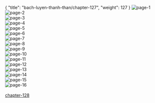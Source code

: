 { "title": "bach-luyen-thanh-than/chapter-127", "weight": 127 }
<img src="bach-luyen-thanh-than_0127_01-6447da8ec98447096823c4b39543ea63.webp" alt="page-1" origin="http://1.bp.blogspot.com/-deXlgJcpXSQ/WXAkmB2rLvI/AAAAAAAAx9Q/l9MEfXdf3VYlpl3Bh1IXQTQP1x6DCU0AgCHMYCw/2.jpg?imgmax=0"><br/>
<img src="bach-luyen-thanh-than_0127_02-7e51c3d6745ddbe8402801a32892728c.webp" alt="page-2" origin="http://1.bp.blogspot.com/-ABU5RV-qyoQ/WXAkn8CRYTI/AAAAAAAAx9U/9kzuyzZTQrAyWQKZRnbsJkmWF5pj4HS7QCHMYCw/3.jpg?imgmax=0"><br/>
<img src="bach-luyen-thanh-than_0127_03-107b09a942dabcc2ca0d8651156c2d0f.webp" alt="page-3" origin="http://1.bp.blogspot.com/-8BaHFcqd7dU/WXAkpJf8SlI/AAAAAAAAx9Y/ize9mX_kVqo8PqYOhf1ybgRzfRC3ogf6ACHMYCw/4.jpg?imgmax=0"><br/>
<img src="bach-luyen-thanh-than_0127_04-9951dc72f3faf8abc1acee0765460c9e.webp" alt="page-4" origin="http://1.bp.blogspot.com/-N7bML_CNzjs/WXAkqocDySI/AAAAAAAAx9c/qu0lmasIDWYQrYsxxknBEtUNd1E1GgSfwCHMYCw/5.jpg?imgmax=0"><br/>
<img src="bach-luyen-thanh-than_0127_05-2639e9b03db2e6bc5feb7a623f16e565.webp" alt="page-5" origin="http://1.bp.blogspot.com/-BSNYRzF4EX0/WXAksT8Ee9I/AAAAAAAAx9g/9xub64NyxJ0p2ITkzLmjDKzUZ5O8fGXJgCHMYCw/6.jpg?imgmax=0"><br/>
<img src="bach-luyen-thanh-than_0127_06-d2e514f995b8ac05df0a710c32edd06a.webp" alt="page-6" origin="http://1.bp.blogspot.com/-ZljWHVEm9-Y/WXAktyt5zYI/AAAAAAAAx9k/MNArBDuuK4IEJyHE4p0mzLGV0KA9wxNFwCHMYCw/7.jpg?imgmax=0"><br/>
<img src="bach-luyen-thanh-than_0127_07-d8e8819d3f28d407282568f82b6c44cf.webp" alt="page-7" origin="http://1.bp.blogspot.com/-SEG3G8oJuCs/WXAku45OavI/AAAAAAAAx9o/MxKabnjSlGYoto4duoqKuX5qk3JFgJwOwCHMYCw/8.jpg?imgmax=0"><br/>
<img src="bach-luyen-thanh-than_0127_08-7c82390823dc1e858bf732fc4bd4da37.webp" alt="page-8" origin="http://1.bp.blogspot.com/-Vf76zr3Sm6Q/WXAkwLILawI/AAAAAAAAx9s/CICsGOwqbjkybtSilDj28C4P5K2t2f1CACHMYCw/9.jpg?imgmax=0"><br/>
<img src="bach-luyen-thanh-than_0127_09-76e901f834e1ab4f1beacbc41ed3efbd.webp" alt="page-9" origin="http://1.bp.blogspot.com/-BTzo8rGvvnQ/WXAkxv54qkI/AAAAAAAAx9w/rHyYjV_tjmUUIVkBvgl5ivsvt3xDf33mACHMYCw/10.jpg?imgmax=0"><br/>
<img src="bach-luyen-thanh-than_0127_10-9a2be2dd2971079ebf145a2ba2db276e.webp" alt="page-10" origin="http://1.bp.blogspot.com/-ONbBhGgUMMw/WXAkzcutXtI/AAAAAAAAx90/o93qyc3IWd0henmt49Xk0xFUqmV6uCepACHMYCw/11.jpg?imgmax=0"><br/>
<img src="bach-luyen-thanh-than_0127_11-934e5f53482a95116bec85dd3e16f397.webp" alt="page-11" origin="http://1.bp.blogspot.com/-i4tvyzGzSkM/WXAk0tGrY4I/AAAAAAAAx94/e0IFcfxVgvQEqV70C4k7TJv-5ViOe8CmACHMYCw/12.jpg?imgmax=0"><br/>
<img src="bach-luyen-thanh-than_0127_12-1b13d79953b2de739687e7a995eb9023.webp" alt="page-12" origin="http://1.bp.blogspot.com/-MmPyM_1mqmk/WXAk1wo-MkI/AAAAAAAAx98/qSS7viGRH6Ioe7gXsjpkoOGP-hKSE9WwACHMYCw/13.jpg?imgmax=0"><br/>
<img src="bach-luyen-thanh-than_0127_13-846dddbe9154fdfcb5fe971a59e395d1.webp" alt="page-13" origin="http://1.bp.blogspot.com/-EcZVLYOrNmA/WXAk41pnJSI/AAAAAAAAx-A/qCjvj0ss6ooC6LY5a6cbP2LXPK6mq5ECgCHMYCw/14.jpg?imgmax=0"><br/>
<img src="bach-luyen-thanh-than_0127_14-8db4087c117015f324f0e0903de302b7.webp" alt="page-14" origin="http://1.bp.blogspot.com/-v2lDShvNo3g/WXAk6w9PduI/AAAAAAAAx-E/NhRKV4WyeCYTRMavE24gNDVrquimnGLkwCHMYCw/15.jpg?imgmax=0"><br/>
<img src="bach-luyen-thanh-than_0127_15-9c5d3d9e96c46a2df5bf17669c8c0814.webp" alt="page-15" origin="http://1.bp.blogspot.com/-UdACn2aFA4I/WXAk8PfYQAI/AAAAAAAAx-I/oi4Bfmc4ay8RMwSTk5UzZTq0fAhTiyXEgCHMYCw/16.jpg?imgmax=0"><br/>
<img src="bach-luyen-thanh-than_0127_16-2dec31fd27fab445dcf072767290856d.webp" alt="page-16" origin="http://1.bp.blogspot.com/-k-YE8_y3UhE/WXAk9euNC0I/AAAAAAAAx-M/yPjLZncDfyEMmHitStubc4TB5-Jh-wXRwCHMYCw/17.jpg?imgmax=0"><br/>
<br/><a class="nextchap" href="/bach-luyen-thanh-than/chapter-128">chapter-128</a>
